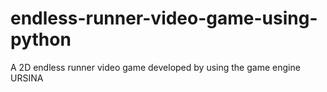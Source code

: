 # endless-runner-video-game-using-python
A 2D endless runner video game developed by using the game engine URSINA
